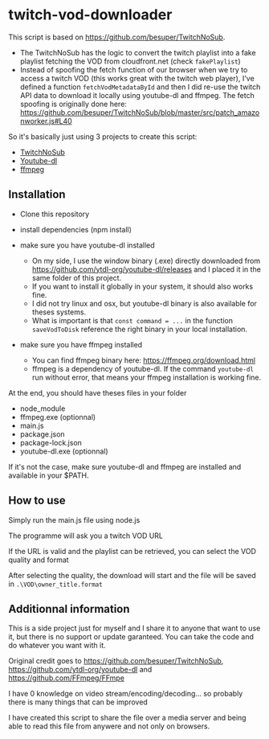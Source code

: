 # twitch-vod-downloader
This script is based on https://github.com/besuper/TwitchNoSub.
-  The TwitchNoSub has the logic to convert the twitch playlist into a fake playlist fetching the VOD from cloudfront.net (check `fakePlaylist`)
-  Instead of spoofing the fetch function of our browser when we try to access a twitch VOD (this works great with the twitch web player), I've defined a function `fetchVodMetadataById` and then I did re-use the twitch API data to download it locally using youtube-dl and ffmpeg.
The fetch spoofing is originally done here: https://github.com/besuper/TwitchNoSub/blob/master/src/patch_amazonworker.js#L40

So it's basically just using 3 projects to create this script: 

- [TwitchNoSub](https://github.com/besuper/TwitchNoSub)
- [Youtube-dl](https://github.com/ytdl-org/youtube-dl)
- [ffmpeg](https://github.com/FFmpeg/FFmpeg)

## Installation
- Clone this repository
- install dependencies (npm install)
- make sure you have youtube-dl installed
  - On my side, I use the window binary (.exe) directly downloaded from https://github.com/ytdl-org/youtube-dl/releases and I placed it in the same folder of this project.
  - If you want to install it globally in your system, it should also works fine.
  - I did not try linux and osx, but youtube-dl binary is also available for theses systems.
  - What is important is that `const command = ...` in the function `saveVodToDisk` reference the right binary in your local installation.

- make sure you have ffmpeg installed
  - You can find ffmpeg binary here: https://ffmpeg.org/download.html
  - ffmpeg is a dependency of youtube-dl. If the command `youtube-dl` run without error, that means your ffmpeg installation is working fine.

At the end, you should have theses files in your folder
- node_module
- ffmpeg.exe (optionnal)
- main.js
- package.json
- package-lock.json
- youtube-dl.exe  (optionnal)

If it's not the case, make sure youtube-dl and ffmpeg are installed and available in your $PATH.

## How to use
Simply run the main.js file using node.js

The programme will ask you a twitch VOD URL

If the URL is valid and the playlist can be retrieved, you can select the VOD quality and format

After selecting the quality, the download will start and the file will be saved in `.\VOD\owner_title.format`

## Additionnal information
This is a side project just for myself and I share it to anyone that want to use it, but there is no support or update garanteed.
You can take the code and do whatever you want with it.

Original credit goes to https://github.com/besuper/TwitchNoSub, https://github.com/ytdl-org/youtube-dl and https://github.com/FFmpeg/FFmpe

I have 0 knowledge on video stream/encoding/decoding... so probably there is many things that can be improved

I have created this script to share the file over a media server and being able to read this file from anywere and not only on browsers.

